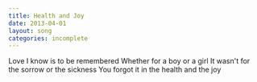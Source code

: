 ```yaml
---
title: Health and Joy
date: 2013-04-01
layout: song
categories: incomplete
---
```


<div class="chorus">
Love I know is to be remembered  
Whether for a boy or a girl  
It wasn't for the sorrow or the sickness  
You forgot it in the health and the joy
</div>

